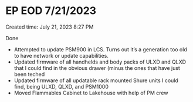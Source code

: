 # EP EOD 7/21/2023

Created time: July 21, 2023 8:27 PM

Done

- Attempted to update PSM900 in LCS. Turns out it’s a generation too old to have network or update capabilities.
- Updated firmware of all handhelds and body packs of ULXD and QLXD that I could find in the obvious drawer (minus the ones that have just been teched
- Updated firmware of all updatable rack mounted Shure units I could find, being ULXD, QLXD, and PSM1000
- Moved Flammables Cabinet to Lakehouse with help of PM crew